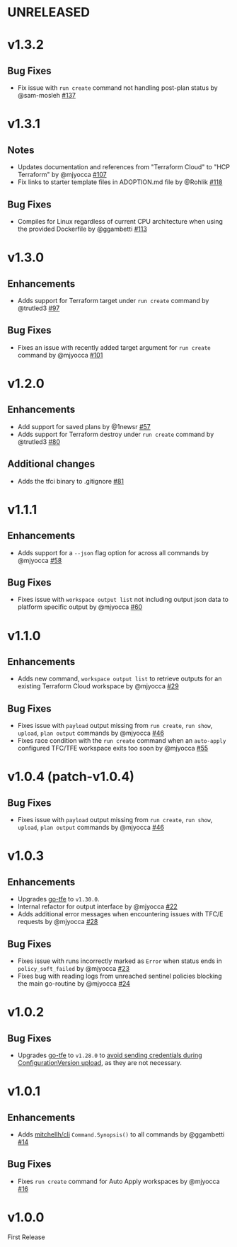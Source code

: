 # UNRELEASED

# v1.3.2

## Bug Fixes
* Fix issue with `run create` command not handling post-plan status by @sam-mosleh [#137](https://github.com/hashicorp/tfc-workflows-tooling/pull/137)

# v1.3.1

## Notes
* Updates documentation and references from "Terraform Cloud" to "HCP Terraform" by @mjyocca [#107](https://github.com/hashicorp/tfc-workflows-tooling/pull/107)
* Fix links to starter template files in ADOPTION.md file by @Rohlik [#118](https://github.com/hashicorp/tfc-workflows-tooling/pull/118)

## Bug Fixes
* Compiles for Linux regardless of current CPU architecture when using the provided Dockerfile by @ggambetti [#113](https://github.com/hashicorp/tfc-workflows-tooling/pull/113)

# v1.3.0

## Enhancements
* Adds support for Terraform target under `run create` command by @trutled3 [#97](https://github.com/hashicorp/tfc-workflows-tooling/pull/97)

## Bug Fixes
* Fixes an issue with recently added target argument for `run create` command by @mjyocca [#101](https://github.com/hashicorp/tfc-workflows-tooling/pull/101)

# v1.2.0

## Enhancements
* Add support for saved plans by @1newsr [#57](https://github.com/hashicorp/tfc-workflows-tooling/pull/57)
* Adds support for Terraform destroy under `run create` command by @trutled3 [#80](https://github.com/hashicorp/tfc-workflows-tooling/pull/80)

## Additional changes
* Adds the tfci binary to .gitignore [#81](https://github.com/hashicorp/tfc-workflows-tooling/pull/81)

# v1.1.1

## Enhancements
* Adds support for a `--json` flag option for across all commands by @mjyocca [#58](https://github.com/hashicorp/tfc-workflows-tooling/pull/58)

## Bug Fixes
* Fixes issue with `workspace output list` not including output json data to platform specific output by @mjyocca [#60](https://github.com/hashicorp/tfc-workflows-tooling/pull/60)

# v1.1.0

## Enhancements
* Adds new command, `workspace output list` to retrieve outputs for an existing Terraform Cloud workspace by @mjyocca [#29](https://github.com/hashicorp/tfc-workflows-tooling/pull/29)

## Bug Fixes
* Fixes issue with `payload` output missing from `run create`, `run show`, `upload`, `plan output` commands by @mjyocca [#46](https://github.com/hashicorp/tfc-workflows-tooling/pull/46)
* Fixes race condition with the `run create` command when an `auto-apply` configured TFC/TFE workspace exits too soon by @mjyocca [#55](https://github.com/hashicorp/tfc-workflows-tooling/pull/55)

# v1.0.4 (patch-v1.0.4)

## Bug Fixes
* Fixes issue with `payload` output missing from `run create`, `run show`, `upload`, `plan output` commands by @mjyocca [#46](https://github.com/hashicorp/tfc-workflows-tooling/pull/46)

# v1.0.3

## Enhancements
* Upgrades [go-tfe](https://github.com/hashicorp/go-tfe) to `v1.30.0`.
* Internal refactor for output interface by @mjyocca [#22](https://github.com/hashicorp/tfc-workflows-tooling/pull/22)
* Adds additional error messages when encountering issues with TFC/E requests by @mjyocca [#28](https://github.com/hashicorp/tfc-workflows-tooling/pull/28)

## Bug Fixes
* Fixes issue with runs incorrectly marked as `Error` when status ends in `policy_soft_failed` by @mjyocca [#23](https://github.com/hashicorp/tfc-workflows-tooling/pull/23)
* Fixes bug with reading logs from unreached sentinel policies blocking the main go-routine by @mjyocca [#24](https://github.com/hashicorp/tfc-workflows-tooling/pull/24)

# v1.0.2

## Bug Fixes

* Upgrades [go-tfe](https://github.com/hashicorp/go-tfe) to `v1.28.0` to [avoid sending credentials during ConfigurationVersion upload](https://github.com/hashicorp/go-tfe/pull/717), as they are not necessary.

# v1.0.1

## Enhancements
* Adds [mitchellh/cli](https://github.com/mitchellh/cli) `Command.Synopsis()` to all commands by @ggambetti [#14](https://github.com/hashicorp/tfc-workflows-tooling/pull/14)

## Bug Fixes
* Fixes `run create` command for Auto Apply workspaces by @mjyocca [#16](https://github.com/hashicorp/tfc-workflows-tooling/pull/16)

# v1.0.0

First Release
